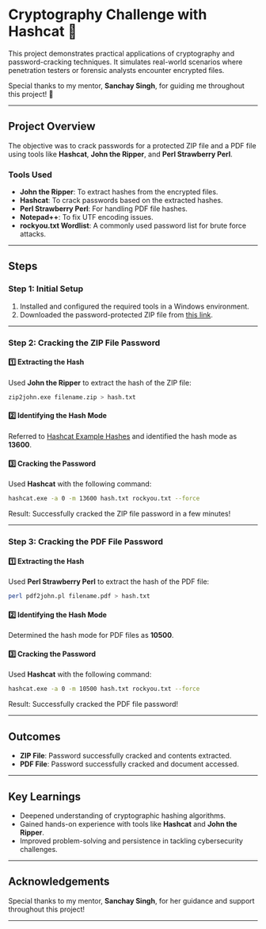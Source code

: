 # Cryptography Challenge with Hashcat 🔐  

This project demonstrates practical applications of cryptography and password-cracking techniques. It simulates real-world scenarios where penetration testers or forensic analysts encounter encrypted files.  

Special thanks to my mentor, **Sanchay Singh**, for guiding me throughout this project! 🙌  

---

## Project Overview  

The objective was to crack passwords for a protected ZIP file and a PDF file using tools like **Hashcat**, **John the Ripper**, and **Perl Strawberry Perl**.  

### Tools Used  
- **John the Ripper**: To extract hashes from the encrypted files.  
- **Hashcat**: To crack passwords based on the extracted hashes.  
- **Perl Strawberry Perl**: For handling PDF file hashes.  
- **Notepad++**: To fix UTF encoding issues.  
- **rockyou.txt Wordlist**: A commonly used password list for brute force attacks.  

---

## Steps  

### Step 1: Initial Setup  
1. Installed and configured the required tools in a Windows environment.  
2. Downloaded the password-protected ZIP file from [this link](https://drive.google.com/file/d/1sQ_UdmwvYtGzqejDNu1EfjhHNC6BkCmT/view?usp=sharing).  

---

### Step 2: Cracking the ZIP File Password  

#### 1️⃣ Extracting the Hash  
Used **John the Ripper** to extract the hash of the ZIP file:  
```bash  
zip2john.exe filename.zip > hash.txt  
```  

#### 2️⃣ Identifying the Hash Mode  
Referred to [Hashcat Example Hashes](https://hashcat.net/wiki/doku.php?id=example_hashes) and identified the hash mode as **13600**.  

#### 3️⃣ Cracking the Password  
Used **Hashcat** with the following command:  
```bash  
hashcat.exe -a 0 -m 13600 hash.txt rockyou.txt --force  
```  
Result: Successfully cracked the ZIP file password in a few minutes!  

---

### Step 3: Cracking the PDF File Password  

#### 1️⃣ Extracting the Hash  
Used **Perl Strawberry Perl** to extract the hash of the PDF file:  
```bash  
perl pdf2john.pl filename.pdf > hash.txt  
```  

#### 2️⃣ Identifying the Hash Mode  
Determined the hash mode for PDF files as **10500**.  

#### 3️⃣ Cracking the Password  
Used **Hashcat** with the following command:  
```bash  
hashcat.exe -a 0 -m 10500 hash.txt rockyou.txt --force  
```  
Result: Successfully cracked the PDF file password!  

---

## Outcomes  
- **ZIP File**: Password successfully cracked and contents extracted.  
- **PDF File**: Password successfully cracked and document accessed.  

---

## Key Learnings  
- Deepened understanding of cryptographic hashing algorithms.  
- Gained hands-on experience with tools like **Hashcat** and **John the Ripper**.  
- Improved problem-solving and persistence in tackling cybersecurity challenges.  

---

## Acknowledgements  
Special thanks to my mentor, **Sanchay Singh**, for her guidance and support throughout this project!  

---
